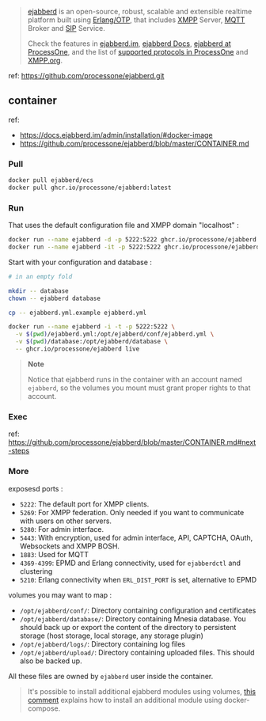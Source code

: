 

> [ejabberd][im] is an open-source,
robust, scalable and extensible realtime platform built using [Erlang/OTP][erlang],
that includes [XMPP][xmpp] Server, [MQTT][mqtt] Broker and [SIP][sip] Service.
> 
> Check the features in [ejabberd.im][im], [ejabberd Docs][features],
[ejabberd at ProcessOne][p1home], and the list of [supported protocols in ProcessOne][xeps]
and [XMPP.org][xmppej].
> 

ref: https://github.com/processone/ejabberd.git

[discussions]: https://github.com/processone/ejabberd/discussions
[docker-ecs-readme]: https://github.com/processone/docker-ejabberd/tree/master/ecs#readme
[docs-dev]: https://docs.ejabberd.im/developer/
[docs]: https://docs.ejabberd.im
[erlang]: https://www.erlang.org/
[features]: https://docs.ejabberd.im/admin/introduction/
[fluux]: https://fluux.io/
[github]: https://github.com/processone/ejabberd
[homebrew]: https://docs.ejabberd.im/admin/installation/#homebrew
[hubecs]: https://hub.docker.com/r/ejabberd/ecs/
[im]: https://ejabberd.im/
[issues]: https://github.com/processone/ejabberd/issues
[list]: https://lists.jabber.ru/mailman/listinfo/ejabberd
[localization]: https://docs.ejabberd.im/developer/extending-ejabberd/localization/
[mqtt]: https://mqtt.org/
[muc]: xmpp:ejabberd@conference.process-one.net
[osp]: https://docs.ejabberd.im/admin/installation/#operating-system-packages
[p1contact]: https://www.process-one.net/en/company/contact/
[p1download]: https://www.process-one.net/en/ejabberd/downloads/
[p1home]: https://www.process-one.net/en/ejabberd/
[packages]: https://github.com/processone/ejabberd/pkgs/container/ejabberd
[releases]: https://github.com/processone/ejabberd/releases
[sip]: https://en.wikipedia.org/wiki/Session_Initiation_Protocol
[stackoverflow]: https://stackoverflow.com/questions/tagged/ejabberd?sort=newest
[weblate]: https://hosted.weblate.org/projects/ejabberd/ejabberd-po/
[xeps]: https://www.process-one.net/en/ejabberd/protocols/
[xmpp]: https://xmpp.org/
[xmppej]: https://xmpp.org/software/servers/ejabberd/

## container

ref:

- https://docs.ejabberd.im/admin/installation/#docker-image
- https://github.com/processone/ejabberd/blob/master/CONTAINER.md

### Pull

~~~ sh
docker pull ejabberd/ecs
docker pull ghcr.io/processone/ejabberd:latest
~~~

### Run

That uses the default configuration file and XMPP domain "localhost" : 

~~~ sh
docker run --name ejabberd -d -p 5222:5222 ghcr.io/processone/ejabberd # daemon
docker run --name ejabberd -it -p 5222:5222 ghcr.io/processone/ejabberd live # living erlang console attached
~~~

Start with your configuration and database : 

~~~ sh
# in an empty fold

mkdir -- database
chown -- ejabberd database

cp -- ejabberd.yml.example ejabberd.yml

docker run --name ejabberd -i -t -p 5222:5222 \
  -v $(pwd)/ejabberd.yml:/opt/ejabberd/conf/ejabberd.yml \
  -v $(pwd)/database:/opt/ejabberd/database \
  -- ghcr.io/processone/ejabberd live
~~~

> **Note**
> 
> Notice that ejabberd runs in the container with an account named `ejabberd`, so the volumes you mount must grant proper rights to that account.
> 

### Exec

ref: https://github.com/processone/ejabberd/blob/master/CONTAINER.md#next-steps

### More

exposesd ports : 

- `5222`: The default port for XMPP clients.
- `5269`: For XMPP federation. Only needed if you want to communicate with users on other servers.
- `5280`: For admin interface.
- `5443`: With encryption, used for admin interface, API, CAPTCHA, OAuth, Websockets and XMPP BOSH.
- `1883`: Used for MQTT
- `4369-4399`: EPMD and Erlang connectivity, used for `ejabberdctl` and clustering
- `5210`: Erlang connectivity when `ERL_DIST_PORT` is set, alternative to EPMD

volumes you may want to map : 

- `/opt/ejabberd/conf/`: Directory containing configuration and certificates
- `/opt/ejabberd/database/`: Directory containing Mnesia database.
You should back up or export the content of the directory to persistent storage
(host storage, local storage, any storage plugin)
- `/opt/ejabberd/logs/`: Directory containing log files
- `/opt/ejabberd/upload/`: Directory containing uploaded files. This should also be backed up.

All these files are owned by `ejabberd` user inside the container.

> It's possible to install additional ejabberd modules using volumes,
> [this comment](https://github.com/processone/docker-ejabberd/issues/81#issuecomment-1036115146)
> explains how to install an additional module using docker-compose.



